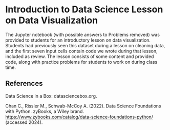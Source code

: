 # Introduction to Data Science Lesson on Data Visualization
The Jupyter notebook (with possible answers to Problems removed) was provided to students for an introductory lesson on data visualization.  Students had previously seen this dataset during a lesson on cleaning data, and the first seven input cells contain code we wrote during that lesson, included as review.  The lesson consists of some content and provided code, along with practice problems for students to work on during class time.
## References
Data Science in a Box: datasciencebox.org.

Chan C., Rissler M., Schwab-McCoy A. (2022). Data Science Foundations with Python. zyBooks, a Wiley brand. https://www.zybooks.com/catalog/data-science-foundations-python/ (accessed 2024).

